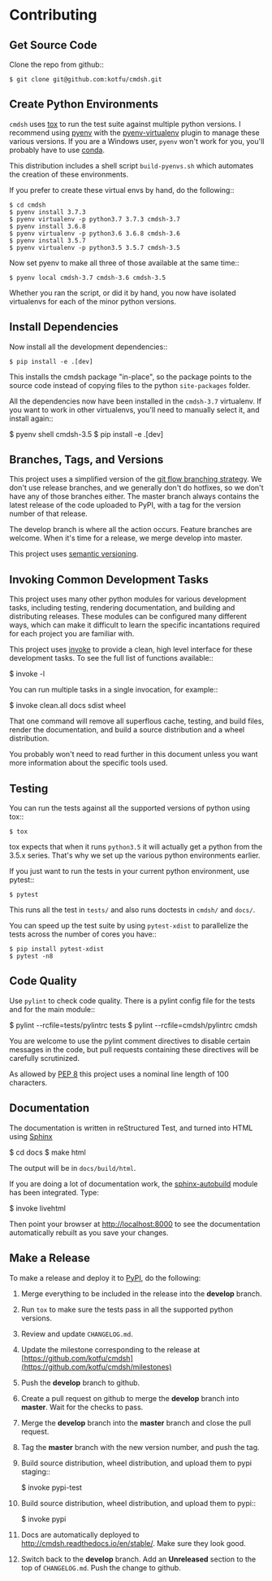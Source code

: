 # Contributing

## Get Source Code

Clone the repo from github::

	$ git clone git@github.com:kotfu/cmdsh.git


## Create Python Environments

`cmdsh` uses [tox](https://tox.readthedocs.io/en/latest/) to run the test suite against
multiple python versions. I recommend using [pyenv](https://github.com/pyenv/pyenv) with
the [pyenv-virtualenv](https://github.com/pyenv/pyenv-virtualenv) plugin to manage these
various versions. If you are a Windows user, `pyenv` won't work for you, you'll probably
have to use [conda](https://conda.io/).

This distribution includes a shell script `build-pyenvs.sh` which automates the creation
of these environments.

If you prefer to create these virtual envs by hand, do the following::

    $ cd cmdsh
    $ pyenv install 3.7.3
    $ pyenv virtualenv -p python3.7 3.7.3 cmdsh-3.7
    $ pyenv install 3.6.8
    $ pyenv virtualenv -p python3.6 3.6.8 cmdsh-3.6
    $ pyenv install 3.5.7
    $ pyenv virtualenv -p python3.5 3.5.7 cmdsh-3.5

Now set pyenv to make all three of those available at the same time::

    $ pyenv local cmdsh-3.7 cmdsh-3.6 cmdsh-3.5

Whether you ran the script, or did it by hand, you now have isolated virtualenvs for each
of the minor python versions.

## Install Dependencies

Now install all the development dependencies::

    $ pip install -e .[dev]

This installs the cmdsh package "in-place", so the package points to the source code
instead of copying files to the python `site-packages` folder.

All the dependencies now have been installed in the `cmdsh-3.7` virtualenv. If you want to
work in other virtualenvs, you'll need to manually select it, and install again::

   $ pyenv shell cmdsh-3.5
   $ pip install -e .[dev]


## Branches, Tags, and Versions

This project uses a simplified version of the [git flow branching
strategy](http://nvie.com/posts/a-successful-git-branching-model/). We
don't use release branches, and we generally don't do hotfixes, so we
don't have any of those branches either. The master branch always
contains the latest release of the code uploaded to PyPI, with a tag for
the version number of that release.

The develop branch is where all the action occurs. Feature branches are
welcome. When it's time for a release, we merge develop into master.

This project uses [semantic versioning](https://semver.org/).


## Invoking Common Development Tasks

This project uses many other python modules for various development tasks,
including testing, rendering documentation, and building and distributing
releases. These modules can be configured many different ways, which can
make it difficult to learn the specific incantations required for each
project you are familiar with.

This project uses [invoke](http://www.pyinvoke.org) to provide a clean,
high level interface for these development tasks. To see the full list of
functions available::

   $ invoke -l

You can run multiple tasks in a single invocation, for example::

   $ invoke clean.all docs sdist wheel

That one command will remove all superflous cache, testing, and build
files, render the documentation, and build a source distribution and a
wheel distribution.

You probably won't need to read further in this document unless you
want more information about the specific tools used.


## Testing

You can run the tests against all the supported versions of python using tox::

    $ tox

tox expects that when it runs `python3.5` it will actually get a python from
the 3.5.x series. That's why we set up the various python environments earlier.

If you just want to run the tests in your current python environment, use
pytest::

	$ pytest

This runs all the test in `tests/` and also runs doctests in
`cmdsh/` and `docs/`.

You can speed up the test suite by using `pytest-xdist` to parallelize the
tests across the number of cores you have::

    $ pip install pytest-xdist
    $ pytest -n8

## Code Quality

Use `pylint` to check code quality. There is a pylint config file for the
tests and for the main module::

   $ pylint --rcfile=tests/pylintrc tests
   $ pylint --rcfile=cmdsh/pylintrc cmdsh

You are welcome to use the pylint comment directives to disable certain
messages in the code, but pull requests containing these directives will be
carefully scrutinized.

As allowed by
[PEP 8](https://www.python.org/dev/peps/pep-0008/#maximum-line-length)
this project uses a nominal line length of 100 characters.


## Documentation

The documentation is written in reStructured Test, and turned into HTML using
[Sphinx](http://www.sphinx-doc.org)

   $ cd docs
   $ make html

The output will be in `docs/build/html`.

If you are doing a lot of documentation work, the [sphinx-autobuild](https://github.com/GaretJax/sphinx-autobuild) module has been integrated. Type:

   $ invoke livehtml

Then point your browser at [http://localhost:8000](http://localhost:8000) to see the
documentation automatically rebuilt as you save your changes.


## Make a Release

To make a release and deploy it to [PyPI](https://pypi.python.org/pypi), do the following:

1. Merge everything to be included in the release into the **develop** branch.

2. Run `tox` to make sure the tests pass in all the supported python versions.

3. Review and update `CHANGELOG.md`.

4. Update the milestone corresponding to the release at [https://github.com/kotfu/cmdsh](https://github.com/kotfu/cmdsh/milestones)

5. Push the **develop** branch to github.

6. Create a pull request on github to merge the **develop** branch into
   **master**. Wait for the checks to pass.

7. Merge the **develop** branch into the **master** branch and close the pull
   request.

8. Tag the **master** branch with the new version number, and push the tag.

9. Build source distribution, wheel distribution, and upload them to pypi staging::

    $ invoke pypi-test

10. Build source distribution, wheel distribution, and upload them to pypi::

    $ invoke pypi

11. Docs are automatically deployed to http://cmdsh.readthedocs.io/en/stable/.
   Make sure they look good.

12. Switch back to the **develop** branch. Add an **Unreleased** section to
    the top of ``CHANGELOG.md``. Push the change to github.
